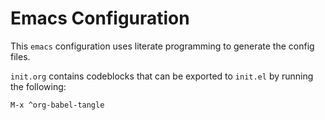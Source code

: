 # Emacs Configuration

This `emacs` configuration uses literate programming to generate the config files.

`init.org` contains codeblocks that can be exported to `init.el` by running the following:

```emacs
M-x ^org-babel-tangle
```
